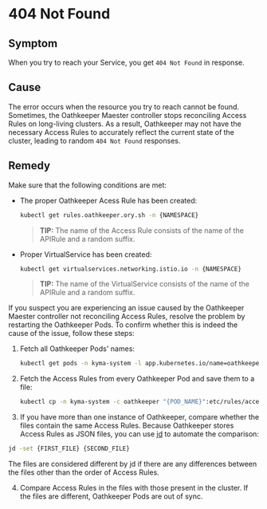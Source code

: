 # 404 Not Found

## Symptom

When you try to reach your Service, you get `404 Not Found` in response.

## Cause 

The error occurs when the resource you try to reach cannot be found. 
Sometimes, the Oathkeeper Maester controller stops reconciling Access Rules on long-living clusters. As a result, Oathkeeper may not have the necessary Access Rules to accurately reflect the current state of the cluster, leading to random `404 Not Found` responses.

## Remedy

Make sure that the following conditions are met:

- The proper Oathkeeper Acess Rule has been created:

  ```bash
  kubectl get rules.oathkeeper.ory.sh -n {NAMESPACE}
  ```

  >**TIP:** The name of the Access Rule consists of the name of the APIRule and a random suffix.

- Proper VirtualService has been created:

  ```bash
  kubectl get virtualservices.networking.istio.io -n {NAMESPACE}
  ```

  >**TIP:** The name of the VirtualService consists of the name of the APIRule and a random suffix.

If you suspect you are experiencing an issue caused by the Oathkeeper Maester controller not reconciling Access Rules, resolve the problem by restarting the Oathkeeper Pods. To confirm whether this is indeed the cause of the issue, follow these steps:

1. Fetch all Oathkeeper Pods' names:

    ```bash
    kubectl get pods -n kyma-system -l app.kubernetes.io/name=oathkeeper -o jsonpath='{.items[*].metadata.name}'
    ```

2. Fetch the Access Rules from every Oathkeeper Pod and save them to a file:

    ```bash
   kubectl cp -n kyma-system -c oathkeeper "{POD_NAME}":etc/rules/access-rules.json "access-rules.{POD_NAME}.json" 
   ```

3. If you have more than one instance of Oathkeeper, compare whether the files contain the same Access Rules. Because Oathkeeper stores Access Rules as JSON files, you can use [jd](https://github.com/josephburnett/jd) to automate the comparison:

  ```bash
  jd -set {FIRST_FILE} {SECOND_FILE} 
  ```

  The files are considered different by jd if there are any differences between the files other than the order of Access Rules.
   
4. Compare Access Rules in the files with those present in the cluster. If the files are different, Oathkeeper Pods are out of sync.
